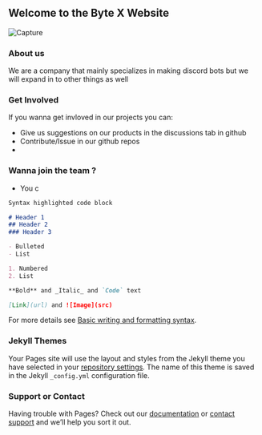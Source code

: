 ## Welcome to the Byte X Website
![Capture](https://user-images.githubusercontent.com/82158378/174125314-6ed8ac8b-8c76-469e-853d-25e01ade82fe.PNG)
### About us

We are a company that mainly specializes in making discord bots but we will expand in to other things as well

### Get Involved

If you wanna get invloved in our projects you can:
- Give us suggestions on our products in the discussions tab in github
- Contribute/Issue in our github repos
- 

### Wanna join the team ?

- You c

```markdown
Syntax highlighted code block

# Header 1
## Header 2
### Header 3

- Bulleted
- List

1. Numbered
2. List

**Bold** and _Italic_ and `Code` text

[Link](url) and ![Image](src)
```

For more details see [Basic writing and formatting syntax](https://docs.github.com/en/github/writing-on-github/getting-started-with-writing-and-formatting-on-github/basic-writing-and-formatting-syntax).

### Jekyll Themes

Your Pages site will use the layout and styles from the Jekyll theme you have selected in your [repository settings](https://github.com/ByteXO/ByteXO.github.io/settings/pages). The name of this theme is saved in the Jekyll `_config.yml` configuration file.

### Support or Contact

Having trouble with Pages? Check out our [documentation](https://docs.github.com/categories/github-pages-basics/) or [contact support](https://support.github.com/contact) and we’ll help you sort it out.
